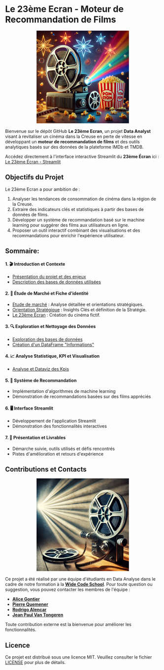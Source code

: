 # Le 23ème Ecran - Moteur de Recommandation de Films

<p align="center">
  <img src="./donnees/images/IMG_0259.JPG" alt="Logo Cinéma" width="300">
</p>

Bienvenue sur le dépôt GitHub **Le 23ème Ecran**, un projet **Data Analyst** visant à revitaliser un cinéma dans la Creuse en perte de vitesse en développant un **moteur de recommandation de films** et des outils analytiques basés sur des données de la plateforme IMDb et TMDB.

Accédez directement à l'interface interactive Streamlit du **23ème Écran** ici : [Le 23ème Écran - Streamlit]()

## Objectifs du Projet

Le 23ème Ecran a pour ambition de :

1. Analyser les tendances de consommation de cinéma dans la région de la Creuse.
2. Extraire des indicateurs clés et statistiques à partir des bases de données de films.
3. Développer un système de recommandation basé sur le machine learning pour suggérer des films aux utilisateurs en ligne.
4. Proposer un outil interactif combinant des visualisations et des recommandations pour enrichir l'expérience utilisateur.

## Sommaire:

#### 1. 🎬 Introduction et Contexte
   - [Présentation du projet et des enjeux](./donnees/md/projet_enjeux.md)
   - [Description des bases de données utilisées](./donnees/md/description_bdd.md)

#### 2. 🧳 Étude de Marché et Fiche d'identité
   - [Etude de marché](/donnees/md/etude_de_marche.md) : Analyse détaillée et orientations stratégiques.
   - [Orientation Stratégique](/donnees/md/axes_strategiques.md) : Insights Clés et définition de la Stratégie.
   - [Le 23ème Écran](./donnees/md/le_23eme_ecran_identite.md) : Création du cinéma fictif.

#### 3. 🔍 Exploration et Nettoyage des Données
   - [Exploration des bases de données](./donnees/md/intro_bdd.md)
   - [Création d'un DataFrame "Informations"]()

#### 4. 📈 Analyse Statistique, KPI et Visualisation
   - [Analyse et Dataviz des Kpis](./donnees/md/analyse_kpi.md)

#### 5. 🤖 Système de Recommandation
   - Implémentation d'algorithmes de machine learning
   - Démonstration de recommandations basées sur des films appréciés

#### 6. 🖥️ Interface Streamlit
   - Développement de l'application Streamlit
   - Démonstration des fonctionnalités interactives

#### 7. 📑 Présentation et Livrables
   - Démarche suivie, outils utilisés et défis rencontrés
   - Pistes d'amélioration et retours d'expérience

## Contributions et Contacts

<p align="center">
  <img src="./donnees/images/IMG_0256.JPG?raw=true" alt="Logo Cinéma" width="300">
</p>

Ce projet a été réalisé par une équipe d'étudiants en Data Analyse dans le cadre de notre formation à la **[Wide Code School](https://www.wildcodeschool.com/)**. Pour toute question ou suggestion, vous pouvez contacter les membres de l'équipe :

- **[Alice Gontier](https://github.com/aliceaupaysdesdata)**
- **[Pierre Quemener](https://github.com/Pierre-Q)** 
- **[Rodrigo Alencar](https://github.com/hawdgeal)** 
- **[Jean Paul Van Tongeren](https://github.com/jpvt-data)**

Toute contribution externe est la bienvenue pour améliorer les fonctionnalités.

## Licence
Ce projet est distribué sous une licence MIT. Veuillez consulter le fichier [LICENSE](LICENSE) pour plus de détails.
